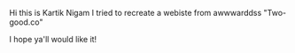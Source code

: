 Hi this is Kartik Nigam
I tried to recreate a webiste from awwwarddss "Two-good.co"

I hope ya'll would like it!
